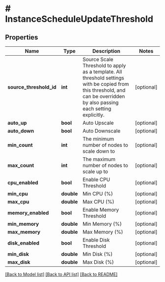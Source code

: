 # # InstanceScheduleUpdateThreshold

## Properties

Name | Type | Description | Notes
------------ | ------------- | ------------- | -------------
**source_threshold_id** | **int** | Source Scale Threshold to apply as a template. All threshold settings with be copied from this threshold, and can be overridden by also passing each setting explicitly. | [optional]
**auto_up** | **bool** | Auto Upscale | [optional]
**auto_down** | **bool** | Auto Downscale | [optional]
**min_count** | **int** | The minimum number of nodes to scale down to | [optional]
**max_count** | **int** | The maximum number of nodes to scale up to | [optional]
**cpu_enabled** | **bool** | Enable CPU Threshold | [optional]
**min_cpu** | **double** | Min CPU (%) | [optional]
**max_cpu** | **double** | Max CPU (%) | [optional]
**memory_enabled** | **bool** | Enable Memory Threshold | [optional]
**min_memory** | **double** | Min Memory (%) | [optional]
**max_memory** | **double** | Max Memory (%) | [optional]
**disk_enabled** | **bool** | Enable Disk Threshold | [optional]
**min_disk** | **double** | Min Disk (%) | [optional]
**max_disk** | **double** | Max Disk (%) | [optional]

[[Back to Model list]](../../README.md#models) [[Back to API list]](../../README.md#endpoints) [[Back to README]](../../README.md)
